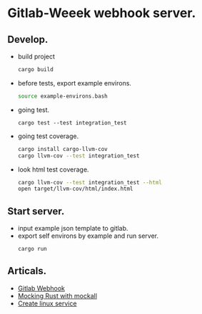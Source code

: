# Gitlab-Weeek webhook server.

## Develop.
- build project
  ```bash
  cargo build
  ```
- before tests, export example environs.
  ```bash
  source example-environs.bash
  ```
- going test.
  ```
  cargo test --test integration_test
  ```
- going test coverage.
  ```bash
  cargo install cargo-llvm-cov
  cargo llvm-cov --test integration_test
  ```
- look html test coverage.
  ```bash
  cargo llvm-cov --test integration_test --html
  open target/llvm-cov/html/index.html
  ```

## Start server.
- input example json template to gitlab.
- export self environs by example and run server.
  ```bash
  cargo run
  ```

## Articals.
- [Gitlab Webhook](https://docs.gitlab.com/ee/user/project/integrations/webhooks.html)
- [Mocking Rust with mockall](https://blog.logrocket.com/mocking-rust-mockall-alternatives/)
- [Create linux service](https://www.shubhamdipt.com/blog/how-to-create-a-systemd-service-in-linux/)
